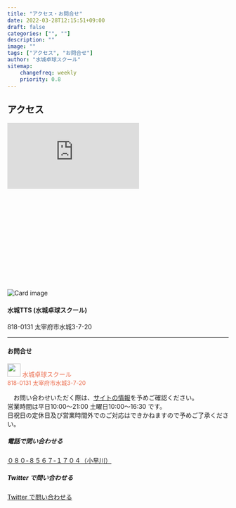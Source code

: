 ```yaml
---
title: "アクセス・お問合せ"
date: 2022-03-28T12:15:51+09:00
draft: false
categories: ["", ""]
description: ""
image: ""
tags: ["アクセス", "お問合せ"]
author: "水城卓球スクール"
sitemap:
    changefreq: weekly
    priority: 0.8
---
```


## アクセス

<div style="position:relative; width: 100%; height: 0; padding-top: 75%;">
<iframe src="https://www.google.com/maps/embed?pb=!1m18!1m12!1m3!1d3326.0712089556355!2d130.49491881547684!3d33.52553418075253!2m3!1f0!2f0!3f0!3m2!1i1024!2i768!4f13.1!3m3!1m2!1s0x35419a414c218f2d%3A0x5dc514dc19d68467!2z44CSODE4LTAxMzEg56aP5bKh55yM5aSq5a6w5bqc5biC5rC05Z-O77yT5LiB55uu77yX4oiS77yS77yQ!5e0!3m2!1sja!2sjp!4v1649546369161!5m2!1sja!2sjp" class="w-100 h-100" style="border:0; position:absolute; top: 0; left: 0;" allowfullscreen="" loading="lazy" referrerpolicy="no-referrer-when-downgrade"></iframe>
</div>
<div class="card bg-dark text-white">
  <img class="card-img" src="/images/blog/118.jpg" alt="Card image">
  <div class="card-img-overlay">
    <h4 class="card-title">水城TTS (水城卓球スクール)</h4>
    <p class="card-text">818-0131 太宰府市水城3-7-20</p>
  </div>
</div>

<div id="contact" class="pt-4"></div>
<hr />

<div class="card border rounded-3 p-3 m-3">

<div class="w-100 my-auto text-center">
  <h4>お問合せ</h4>
  <p class="w-100 text-left" style="color: #EC6D4E">
  <img src="/images/mtts_logo_org.jpg" width="30" height="30" class="d-inline-block align-top" alt=""> 水城卓球スクール</br><span style="font-size: small">818-0131 太宰府市水城3-7-20</span>
</p>
</div>
  <div class="w-100 my-auto text-center">
    <p>　お問い合わせいただく際は、<a href="/" class="stretched-link text-reset btn-link">サイトの情報</a>を予めご確認ください。
    <br>営業時間は平日10:00〜21:00 土曜日10:00～16:30 です。
    <br>日祝日の定休日及び営業時間外でのご対応はできかねますので予めご了承ください。</p>
  </div>

  <div class="w-100 my-auto text-center">
    <h5><i class="fa-solid fa-table-tennis-paddle-ball"></i> 電話で問い合わせる</h5>
    <a href="tel:08085671704" class="stretched-link text-reset btn-link">０８０-８５６７-１７０４（小早川）</a>
    <div id="contact" class="p-2"></div>
    <h5><i class="fa-solid fa-table-tennis-paddle-ball"></i> Twitter で問い合わせる</h5>
    <a href="{{< val url_twit >}}" class="stretched-link text-reset btn-link" target="_blank"> Twitter で問い合わせる</a>
  </div>

</div>
